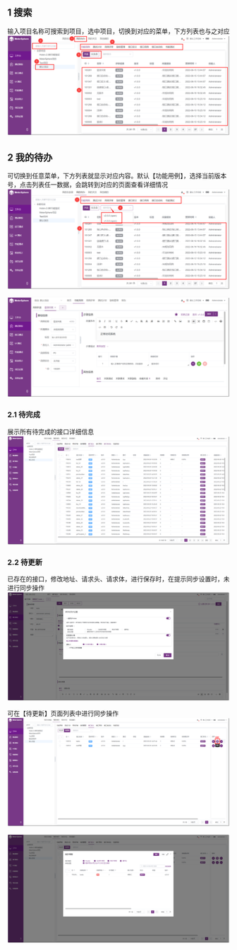 ## 1 搜索
输入项目名称可搜索到项目，选中项目，切换到对应的菜单，下方列表也与之对应
![搜索](../../img/user_manual/my_desk/todo/todo_1.png)

## 2 我的待办
可切换到任意菜单，下方列表就显示对应内容。默认【功能用例】，选择当前版本号，点击列表任一数据，会跳转到对应的页面查看详细情况
![切换](../../img/user_manual/my_desk/todo/todo_2.png)

![跳转](../../img/user_manual/my_desk/todo/todo_3.png)

### 2.1 待完成
展示所有待完成的接口详细信息
![跳转](../../img/user_manual/my_desk/todo/todo_7.png)

### 2.2 待更新
已存在的接口，修改地址、请求头、请求体，进行保存时，在提示同步设置时，未进行同步操作
![跳转](../../img/user_manual/my_desk/todo/todo_4.png)

可在【待更新】页面列表中进行同步操作
![跳转](../../img/user_manual/my_desk/todo/todo_5.png)

![跳转](../../img/user_manual/my_desk/todo/todo_6.png)